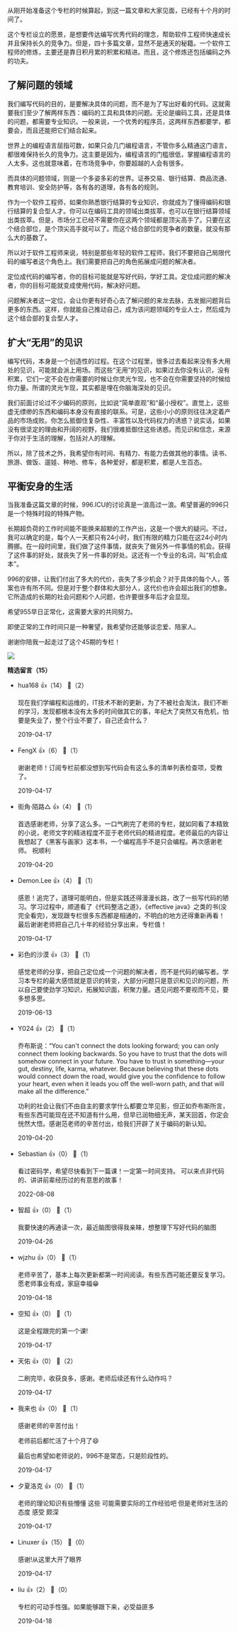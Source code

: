 从刚开始准备这个专栏的时候算起，到这一篇文章和大家见面，已经有十个月的时间了。

这个专栏设立的愿景，是想要传达编写优秀代码的理念，帮助软件工程师快速成长并且保持长久的竞争力。但是，四十多篇文章，显然不是通天的秘籍。一个软件工程师的修炼，主要还是靠日积月累的积累和精进。而且，这个修炼还包括编码之外的功夫。

## 了解问题的领域

我们编写代码的目的，是要解决具体的问题，而不是为了写出好看的代码。这就需要我们至少了解两样东西：编码的工具和具体的问题。无论是编码工具，还是具体的问题，都需要专业知识。一般来说，一个优秀的程序员，这两样东西都要学，都要会，而且还能把它们结合起来。

世界上的编程语言屈指可数，如果只会几门编程语言，不管你多么精通这门语言，都很难保持长久的竞争力。这主要是因为，编程语言的门槛很低，掌握编程语言的人太多。这也就意味着，在市场竞争中，你要超越的人会有很多。

而具体的问题领域，则是一个多姿多彩的世界。证券交易、银行结算、商品流通、教育培训、安全防护等，各有各的道理，各有各的规则。

作为一个软件工程师，如果你熟悉银行结算的专业知识，你就成为了懂得编码和银行结算的复合型人才。你可以在编码工具的领域出类拔萃，也可以在银行结算领域出类拔萃。但是，市场分工已经不需要你在这两个领域都是顶尖高手了。只要在这个结合部位，是个顶尖高手就可以了。而这个结合部位的竞争者的数量，就没有那么大的基数了。

所以对于软件工程师来说，特别是那些年轻的软件工程师，我们不要把自己局限代码的编写者这个角色上。我们需要把自己的角色拓展成问题的解决者。

定位成代码的编写者，你的目标可能就是写好代码，学好工具。定位成问题的解决者，你的目标可能就变成使用代码，解决好问题。

问题解决者这一定位，会让你更有好奇心去了解问题的来龙去脉，去发掘问题背后更多的东西。这样，你就能自己推动自己，成为该问题领域的专业人士，然后成为这个结合部的复合型人才。

## 扩大“无用”的见识

编写代码，本身是一个创造性的过程。在这个过程里，很多过去看起来没有多大用处的见识，可能就会派上用场。而这些“无用”的见识，如果过去你没有认识，没有积累，它们一定不会在你需要的时候让你灵光乍现，也不会在你需要坚持的时候给你力量。所谓的灵光乍现，其实都是埋在你脑海深处的见识。

我们前面讨论过不少编码的原则，比如说“简单直观”和“最小授权”。直觉上，这些虚无缥缈的东西和编码本身没有直接的联系。可是，这些小小的原则往往决定着产品的市场成败。你怎么抵御住复杂性、丰富性以及代码权力的诱惑？说实话，如果没有很坚定的理由和开阔的视野，我们很难抵御住这些诱惑。而见识和信念，来源于你对于生活的理解，包括对人的理解。

所以，除了技术之外，我希望你有时间、有精力、有能力去做其他的事情。读书、旅游、做饭、遛娃、种地、修车，各种爱好，都是积累，都是人生百态。

## 平衡安身的生活

当我准备这篇文章的时候，996.ICU的讨论真是一浪高过一浪。希望普遍的996只是一个特殊时段的特殊产物。

长期超负荷的工作时间能不能换来超额的工作产出，这是一个很大的疑问。不过，我可以确定的是，每个人一天都只有24小时，我们有限的精力只能在这24小时内腾挪。在一段时间里，我们做了这件事情，就丧失了做另外一件事情的机会。获得了这件事的好处，就丧失了另一件事的好处。这还有一个专业的名词，叫“机会成本”。

996的安排，让我们付出了多大的代价，丧失了多少机会？对于具体的每个人，答案也许有所不同。但是对于整个群体和大部分人，这代价也许会超出我们的想象。它所造成的长期的社会问题和个人问题，也许要很多年后才会显现。

希望955早日正常化，这需要大家的共同努力。

即使正常的工作时间只是一种奢望，我希望你还能够谈恋爱、陪家人。

谢谢你陪我一起走过了这个45期的专栏！

[![](https://static001.geekbang.org/resource/image/ea/1a/ea14f3062eb7d9099a321c633ad2741a.jpg?wh=1142%2A801)](http://geekbangshujufenxi.mikecrm.com/2320J41)
<div><strong>精选留言（15）</strong></div><ul>
<li><span>hua168</span> 👍（14） 💬（2）<p>现在我们学编程和运维的，IT技术不断的更新，为了不被社会淘汰，我们不断的学习，发现都根本没有太多的时间做其它的事，年纪大了突然又有危机，怕要是失业了，整个行业不要了，自己还会什么？</p>2019-04-17</li><br/><li><span>FengX</span> 👍（6） 💬（1）<p>谢谢老师！订阅专栏前都没想到写代码会有这么多的清单列表检查项，受教了。</p>2019-04-17</li><br/><li><span>街角·陌路△</span> 👍（4） 💬（1）<p>首选感谢老师，分享了这么多。一口气刷完了老师的专栏，就如同看了本精致的小说，老师文字的精进程度不亚于老师代码的精进程度。老师最后的内容让我想起了《黑客与画家》这本书，一个编程高手不是只会编程。再次感谢老师。
祝顺利</p>2019-04-20</li><br/><li><span>Demon.Lee</span> 👍（4） 💬（1）<p>感恩！追完了，道理可能明白，但是实践还得漫漫长路，改了一些写代码的陋习。学习过程中，顺道看了《代码整洁之道》，《effective java》之类的书(没完全看完)，发现跟专栏很多东西都是相通的，不明白的地方还得重新再看！最后谢谢老师把自己几十年的经验分享出来，专栏值！</p>2019-04-17</li><br/><li><span>彩色的沙漠</span> 👍（3） 💬（1）<p>感觉老师的分享，把自己定位成一个问题的解决者，而不是代码的编写者。学习本专栏的最大感悟就是意识的转变，大部分问题只是意识和见识的问题，所以自己要使劲学习知识，拓展知识面，积聚力量。遇见问题不要视而不见，要多想多思。</p>2019-06-13</li><br/><li><span>Y024</span> 👍（2） 💬（1）<p>乔布斯说：“You can&#39;t connect the dots looking forward; you can only connect them looking backwards. So you have to trust that the dots will somehow connect in your future. You have to trust in something—your gut, destiny, life, karma, whatever. Because believing that these dots would connect down the road, would give you the confidence to follow your heart, even when it leads you off the well-worn path, and that will make all the difference.”

功利的社会让我们不由自主的要求学什么都要立竿见影，但正如乔布斯所言，有些东西可能现在还不知道有什么用，但早已润物细无声，某天回首，你定会恍然大悟。感谢范老师的辛苦付出，给我们开辟了关于编码的新认知。</p>2019-04-20</li><br/><li><span>Sebastian</span> 👍（0） 💬（1）<p>看过密码学，希望尽快看到下一篇课！一定第一时间支持。
可以来点非代码的、讲讲前辈经历过的有意思的故事！</p>2022-08-08</li><br/><li><span>智超</span> 👍（0） 💬（1）<p>我要快速的再通读一次，最近脑图很得我亲睐，想整理下写好代码的脑图</p>2019-04-26</li><br/><li><span>wjzhu</span> 👍（0） 💬（1）<p>老师辛苦了，基本上每次更新都第一时间阅读。有些东西可能还要反复学习。愿老师事业有成，家庭幸福😁</p>2019-04-18</li><br/><li><span>空知</span> 👍（0） 💬（1）<p>这是全程跟完的第一个课!</p>2019-04-17</li><br/><li><span>天佑</span> 👍（0） 💬（2）<p>二刷完毕，收获良多，感谢。老师后续还有什么动作吗？</p>2019-04-17</li><br/><li><span>我来也</span> 👍（0） 💬（1）<p>感谢老师的辛苦付出！

老师前后都忙活了十个月了😄

最后也希望如老师说的，996不是常态，只是阶段性的。</p>2019-04-17</li><br/><li><span>夕夏洛克</span> 👍（0） 💬（1）<p>老师的理论知识有些懵懂 这些 可能需要实际的工作经验吧 但是老师对生活的态度 感受 颇深</p>2019-04-17</li><br/><li><span>Linuxer</span> 👍（15） 💬（0）<p>感谢!从这里大开了眼界</p>2019-04-17</li><br/><li><span>liu</span> 👍（2） 💬（0）<p>专栏的可动手性强。如果能够跟下来，必受益匪多</p>2019-04-18</li><br/>
</ul>
